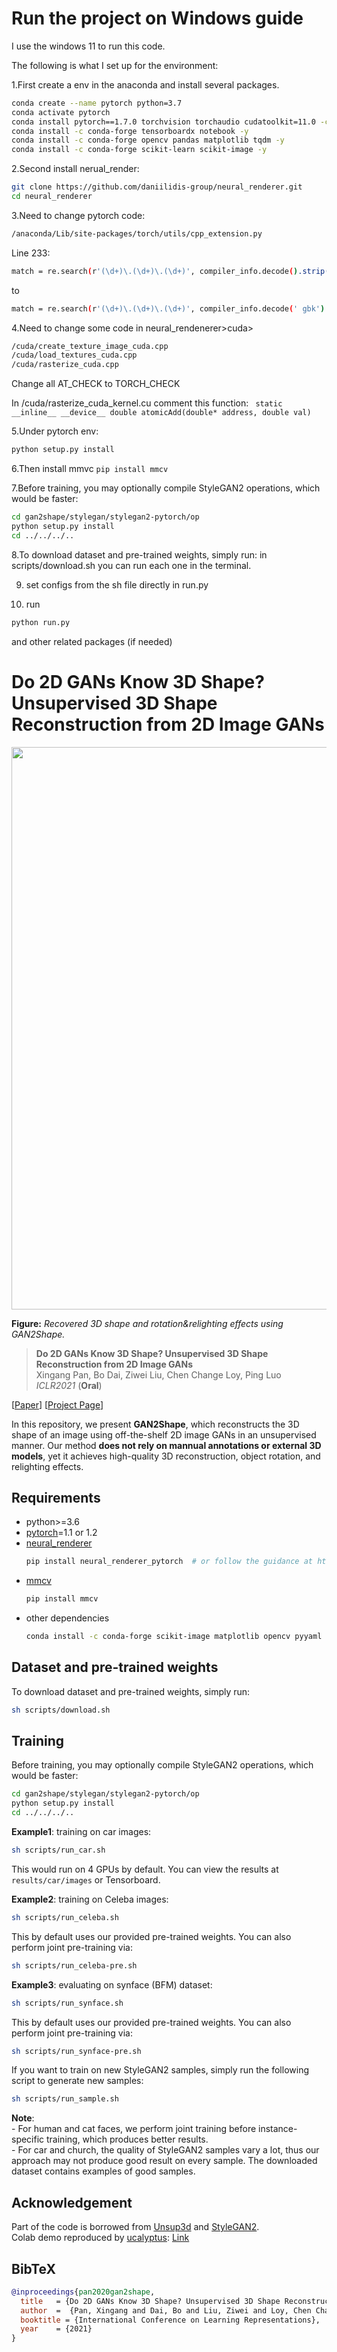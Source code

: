 
# Run the project on Windows guide

I use the windows 11 to run this code.

The following is what I set up for the environment:

1.First create a env in the anaconda and install several packages.
```sh
conda create --name pytorch python=3.7
conda activate pytorch
conda install pytorch==1.7.0 torchvision torchaudio cudatoolkit=11.0 -c pytorch
conda install -c conda-forge tensorboardx notebook -y
conda install -c conda-forge opencv pandas matplotlib tqdm -y
conda install -c conda-forge scikit-learn scikit-image -y
```

2.Second install nerual_render:
```sh
git clone https://github.com/daniilidis-group/neural_renderer.git
cd neural_renderer
```
3.Need to change pytorch code:
```sh
/anaconda/Lib/site-packages/torch/utils/cpp_extension.py
```
Line 233:
```sh
match = re.search(r'(\d+)\.(\d+)\.(\d+)', compiler_info.decode().strip())
```
to 
```sh
match = re.search(r'(\d+)\.(\d+)\.(\d+)', compiler_info.decode(' gbk').strip())
```

4.Need to change some code in neural_rendenerer>cuda>
```sh
/cuda/create_texture_image_cuda.cpp
/cuda/load_textures_cuda.cpp
/cuda/rasterize_cuda.cpp
```
Change all AT_CHECK to TORCH_CHECK

In /cuda/rasterize_cuda_kernel.cu comment this function: ``` static __inline__ __device__ double atomicAdd(double* address, double val)```

5.Under pytorch env:
```sh
python setup.py install
```
6.Then install mmvc ```pip install mmcv``` 

7.Before training, you may optionally compile StyleGAN2 operations, which would be faster:
```sh
cd gan2shape/stylegan/stylegan2-pytorch/op
python setup.py install
cd ../../../..
```

8.To download dataset and pre-trained weights, simply run:
in scripts/download.sh
you can run each one in the terminal.

9. set configs from the sh file directly in run.py

10. run
```sh
python run.py
```
and other related packages (if needed)


# Do 2D GANs Know 3D Shape? Unsupervised 3D Shape Reconstruction from 2D Image GANs

<p align="center">
    <img src="GAN2Shape_demo.gif", width="900">
</p>

**Figure:** *Recovered 3D shape and rotation&relighting effects using GAN2Shape.*

> **Do 2D GANs Know 3D Shape? Unsupervised 3D Shape Reconstruction from 2D Image GANs** <br>
> Xingang Pan, Bo Dai, Ziwei Liu, Chen Change Loy, Ping Luo <br>
> *ICLR2021* (**Oral**)

[[Paper](https://openreview.net/pdf?id=FGqiDsBUKL0)]
[[Project Page](https://xingangpan.github.io/projects/GAN2Shape.html)]

In this repository, we present **GAN2Shape**, which reconstructs the 3D shape of an image using off-the-shelf 2D image GANs in an unsupervised manner.
Our method **does not rely on mannual annotations or external 3D models**, yet it achieves high-quality 3D reconstruction, object rotation, and relighting effects.

## Requirements

* python>=3.6
* [pytorch](https://pytorch.org/)=1.1 or 1.2
* [neural_renderer](https://github.com/daniilidis-group/neural_renderer)
    ```sh
    pip install neural_renderer_pytorch  # or follow the guidance at https://github.com/elliottwu/unsup3d
    ```
* [mmcv](https://github.com/open-mmlab/mmcv)
    ```sh
    pip install mmcv
    ```
* other dependencies
    ```sh
    conda install -c conda-forge scikit-image matplotlib opencv pyyaml tensorboardX
    ```

## Dataset and pre-trained weights

To download dataset and pre-trained weights, simply run:
```sh
sh scripts/download.sh
```

## Training

Before training, you may optionally compile StyleGAN2 operations, which would be faster:
```sh
cd gan2shape/stylegan/stylegan2-pytorch/op
python setup.py install
cd ../../../..
```

**Example1**: training on car images:
```sh
sh scripts/run_car.sh
```
This would run on 4 GPUs by default. You can view the results at `results/car/images` or Tensorboard.

**Example2**: training on Celeba images:
```sh
sh scripts/run_celeba.sh
```
This by default uses our provided pre-trained weights. You can also perform joint pre-training via:
```sh
sh scripts/run_celeba-pre.sh
```

**Example3**: evaluating on synface (BFM) dataset:
```sh
sh scripts/run_synface.sh
```
This by default uses our provided pre-trained weights. You can also perform joint pre-training via:
```sh
sh scripts/run_synface-pre.sh
```

If you want to train on new StyleGAN2 samples, simply run the following script to generate new samples:
```sh
sh scripts/run_sample.sh
```

**Note**:  
\- For human and cat faces, we perform joint training before instance-specific training, which produces better results.  
\- For car and church, the quality of StyleGAN2 samples vary a lot, thus our approach may not produce good result on every sample. The downloaded dataset contains examples of good samples.

## Acknowledgement

Part of the code is borrowed from [Unsup3d](https://github.com/elliottwu/unsup3d) and [StyleGAN2](https://github.com/rosinality/stylegan2-pytorch).  
Colab demo reproduced by [ucalyptus](https://github.com/ucalyptus): [Link](https://colab.research.google.com/drive/124D_f0RIu7Bbwa1SFV6pmvmBrNkB8Ow_?usp=sharing)

## BibTeX

```bibtex
@inproceedings{pan2020gan2shape,
  title   = {Do 2D GANs Know 3D Shape? Unsupervised 3D Shape Reconstruction from 2D Image GANs},
  author  =  {Pan, Xingang and Dai, Bo and Liu, Ziwei and Loy, Chen Change and Luo, Ping},
  booktitle = {International Conference on Learning Representations},
  year    = {2021}
}
```
